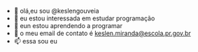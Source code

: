 - 👋 olá,eu sou @keslengouveia
- 👀 eu estou interessada em estudar programação
- 🌱 eun estou aprendendo a programar
- 💞️ o meu email de contato é keslen.miranda@escola.pr.gov.br
- 📫 essa sou eu 
